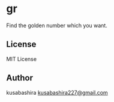 gr
==

Find the golden number which you want.

License
-------

MIT License

Author
------

kusabashira <kusabashira227@gmail.com>
